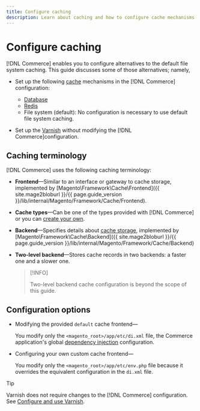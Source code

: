 ```yaml
---
title: Configure caching
description: Learn about caching and how to configure cache mechanisms for the Adobe Commerce and Magento Open Source application.
---
```

# Configure caching

[!DNL Commerce] enables you to configure alternatives to the default file system caching. This guide discusses some of those alternatives; namely,

- Set up the following [cache](https://glossary.magento.com/cache) mechanisms in the [!DNL Commerce] configuration:

  - [Database](https://devdocs.magento.com/guides/2.4/extension-dev-guide/cache/partial-caching/database-caching.html)
  - [Redis](cache/config-redis.html)
  - File system (default): No configuration is necessary to use default file system caching.

- Set up the [Varnish](cache/config-varnish.html) without modifying the [!DNL Commerce]configuration.

## Caching terminology

[!DNL Commerce] uses the following caching terminology:

- **Frontend**—Similar to an interface or gateway to cache storage, implemented by [Magento\Framework\Cache\Frontend]({{ site.mage2bloburl }}/{{ page.guide_version }}/lib/internal/Magento/Framework/Cache/Frontend).
- **Cache types**—Can be one of the types provided with [!DNL Commerce] or you can [create your own](https://devdocs.magento.com/guides/2.4/extension-dev-guide/cache/partial-caching/create-cache-type.html).
- **Backend**—Specifies details about [cache storage](http://framework.zend.com/manual/1.12/en/zend.cache.backends.html), implemented by [Magento\Framework\Cache\Backend]({{ site.mage2bloburl }}/{{ page.guide_version }}/lib/internal/Magento/Framework/Cache/Backend)
- **Two-level backend**—Stores cache records in two backends: a faster one and a slower one.

  >[!INFO]
  >
  >   Two-level backend cache configuration is beyond the scope of this guide.

## Configuration options

- Modifying the provided `default` cache frontend—

   You modify only the `<magento_root>/app/etc/di.xml` file, the Commerce application's global [dependency injection](https://glossary.magento.com/dependency-injection) configuration.

- Configuring your own custom cache frontend—

  You modify only the `<magento_root>/app/etc/env.php` file because it overrides the equivalent configuration in the `di.xml` file.

>[!TIP]
>
>Varnish does not require changes to the [!DNL Commerce] configuration. See [Configure and use Varnish](cache/config-varnish.html).
